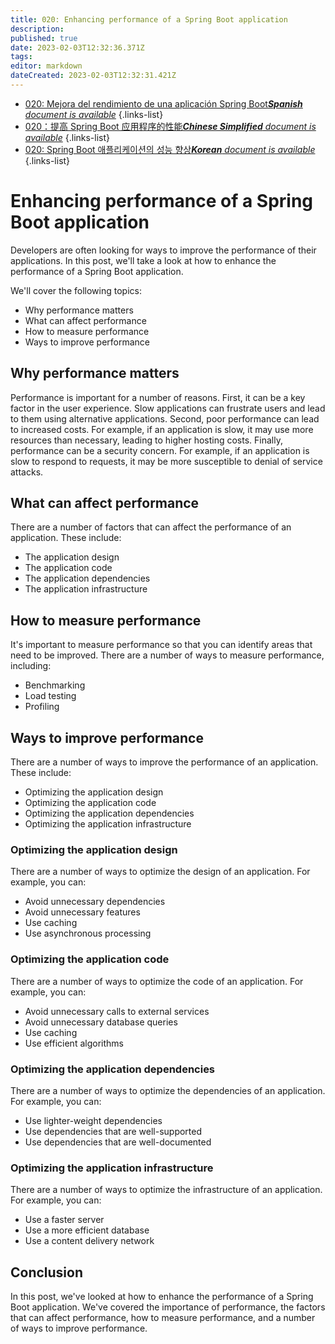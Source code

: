 ```yaml
---
title: 020: Enhancing performance of a Spring Boot application
description: 
published: true
date: 2023-02-03T12:32:36.371Z
tags: 
editor: markdown
dateCreated: 2023-02-03T12:32:31.421Z
---
```


- [020: Mejora del rendimiento de una aplicación Spring Boot***Spanish** document is available*](/es/Knowledge-base/Spring-Boot/Learning/020-enhancing-performance-of-a-spring-boot-application)
{.links-list}
- [020：提高 Spring Boot 应用程序的性能***Chinese Simplified** document is available*](/zh/Knowledge-base/Spring-Boot/Learning/020-enhancing-performance-of-a-spring-boot-application)
{.links-list}
- [020: Spring Boot 애플리케이션의 성능 향상***Korean** document is available*](/ko/Knowledge-base/Spring-Boot/Learning/020-enhancing-performance-of-a-spring-boot-application)
{.links-list}


# Enhancing performance of a Spring Boot application

Developers are often looking for ways to improve the performance of their applications. In this post, we'll take a look at how to enhance the performance of a Spring Boot application.

We'll cover the following topics:

* Why performance matters
* What can affect performance
* How to measure performance
* Ways to improve performance

## Why performance matters

Performance is important for a number of reasons. First, it can be a key factor in the user experience. Slow applications can frustrate users and lead to them using alternative applications. Second, poor performance can lead to increased costs. For example, if an application is slow, it may use more resources than necessary, leading to higher hosting costs. Finally, performance can be a security concern. For example, if an application is slow to respond to requests, it may be more susceptible to denial of service attacks.

## What can affect performance

There are a number of factors that can affect the performance of an application. These include:

* The application design
* The application code
* The application dependencies
* The application infrastructure

## How to measure performance

It's important to measure performance so that you can identify areas that need to be improved. There are a number of ways to measure performance, including:

* Benchmarking
* Load testing
* Profiling

## Ways to improve performance

There are a number of ways to improve the performance of an application. These include:

* Optimizing the application design
* Optimizing the application code
* Optimizing the application dependencies
* Optimizing the application infrastructure

### Optimizing the application design

There are a number of ways to optimize the design of an application. For example, you can:

* Avoid unnecessary dependencies
* Avoid unnecessary features
* Use caching
* Use asynchronous processing

### Optimizing the application code

There are a number of ways to optimize the code of an application. For example, you can:

* Avoid unnecessary calls to external services
* Avoid unnecessary database queries
* Use caching
* Use efficient algorithms

### Optimizing the application dependencies

There are a number of ways to optimize the dependencies of an application. For example, you can:

* Use lighter-weight dependencies
* Use dependencies that are well-supported
* Use dependencies that are well-documented

### Optimizing the application infrastructure

There are a number of ways to optimize the infrastructure of an application. For example, you can:

* Use a faster server
* Use a more efficient database
* Use a content delivery network

## Conclusion

In this post, we've looked at how to enhance the performance of a Spring Boot application. We've covered the importance of performance, the factors that can affect performance, how to measure performance, and a number of ways to improve performance.